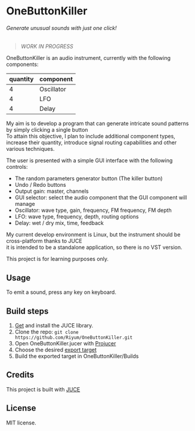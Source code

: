 # OneButtonKiller
###### Generate unusual sounds with just one click!

>*WORK IN PROGRESS*

OneButtonKiller is an audio instrument, currently with the following components:

| quantity   | component   |
-------------|--------------
| 4          | Oscillator  |
| 4          | LFO         |
| 4          | Delay       |

My aim is to develop a program that can generate intricate sound patterns by simply clicking a single button  
To attain this objective, I plan to include additional component types, increase their quantity, introduce signal routing
capabilities and other various techniques.

The user is presented with a simple GUI interface with the following controls:

- The random parameters generator button (The killer button)
- Undo / Redo buttons
- Output gain: master, channels
- GUI selector: select the audio component that the GUI component will manage
- Oscillator: wave type, gain, frequency, FM frequency, FM depth
- LFO: wave type, frequency, depth, routing options
- Delay: wet / dry mix, time, feedback

My current develop environment is Linux, but the instrument should be cross-platform thanks to JUCE  
it is intended to be a standalone application, so there is no VST version.

This project is for learning purposes only.

## Usage
To emit a sound, press any key on keyboard.

## Build steps
1. [Get](https://juce.com/get-juce/) and install the JUCE library.
2. Clone the repo: `git clone https://github.com/Riyum/OneButtonKiller.git`
2. Open OneButtonKiller.jucer with [Projucer](https://docs.juce.com/master/tutorial_new_projucer_project.html#tutorial_new_projucer_project_open_existing_project)
3. Choose the desired [export target](https://docs.juce.com/master/tutorial_manage_projucer_project.html#tutorial_manage_projucer_project_managing_configurations)
4. Build the exported target in OneButtonKiller/Builds

## Credits
This project is built with [JUCE](https://github.com/juce-framework/JUCE)

## License
MIT license.
